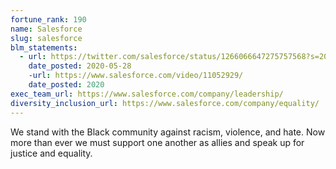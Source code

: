 ```yaml
---
fortune_rank: 190
name: Salesforce
slug: salesforce
blm_statements:
  - url: https://twitter.com/salesforce/status/1266066647275757568?s=20
    date_posted: 2020-05-28
    -url: https://www.salesforce.com/video/11052929/
    date_posted: 2020
exec_team_url: https://www.salesforce.com/company/leadership/
diversity_inclusion_url: https://www.salesforce.com/company/equality/
---
```

We stand with the Black community against racism, violence, and hate. Now more than ever we must support one another as allies and speak up for justice and equality.